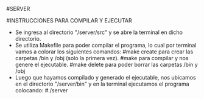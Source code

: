 #SERVER

#INSTRUCCIONES PARA COMPILAR Y EJECUTAR  

- Se ingresa al directorio "/server/src" y se abre la terminal en dicho directorio.
- Se utiliza Makefile para poder compilar el programa, lo cual por terminal vamos a colorar los siguientes comandos:
	#make create	para crear las carpetas /bin y /obj (solo la primera vez).
	#make			para compilar y nos genere el ejecutable.
	#make delete	para poder borrar las carpetas /bin y /obj
- Luego que hayamos compilado y generado el ejecutable, nos ubicamos en el directorio "/server/bin" y en la terminal ejecutamos el programa colocando:
	#./server



